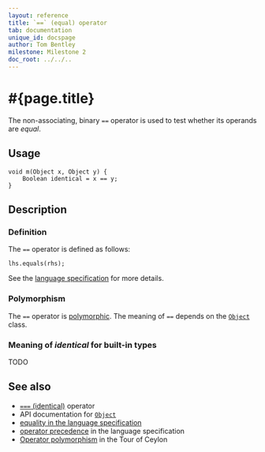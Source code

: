 ```yaml
---
layout: reference
title: `==` (equal) operator
tab: documentation
unique_id: docspage
author: Tom Bentley
milestone: Milestone 2
doc_root: ../../..
---
```


# #{page.title}

The non-associating, binary `==` operator is used to test whether its operands 
are *equal*.

## Usage 

    void m(Object x, Object y) {
        Boolean identical = x == y;
    }

## Description

### Definition

The `==` operator is defined as follows:

<!-- check:none -->
    lhs.equals(rhs);

See the [language specification](#{page.doc_root}/#{site.urls.spec_relative}#equalitycomparison) for more details.

### Polymorphism

The `==` operator is [polymorphic](#{page.doc_root}/reference/operator/operator-polymorphism). 
The meaning of `==` depends on the 
[`Object`](#{page.doc_root}/api/ceylon/language/class_Object.html) class.

### Meaning of *identical* for built-in types

TODO

## See also

* [`===` (identical)](../identical) operator
* API documentation for [`Object`](#{page.doc_root}/api/ceylon/language/class_Object.html)
* [equality in the language specification](#{page.doc_root}/#{site.urls.spec_relative}#equalitycomparison)
* [operator precedence](#{page.doc_root}/#{site.urls.spec_relative}#operatorprecedence) in the 
  language specification
* [Operator polymorphism](#{page.doc_root}/tour/language-module/#operator_polymorphism) 
  in the Tour of Ceylon

